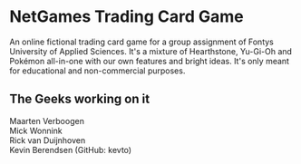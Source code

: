 # NetGames Trading Card Game
An online fictional trading card game for a group assignment of Fontys University of Applied Sciences. It's a mixture of Hearthstone, Yu-Gi-Oh and Pokémon all-in-one with our own features and bright ideas. It's only meant for educational and non-commercial purposes.

## The Geeks working on it
Maarten Verboogen  
Mick Wonnink  
Rick van Duijnhoven  
Kevin Berendsen  (GitHub: kevto)
